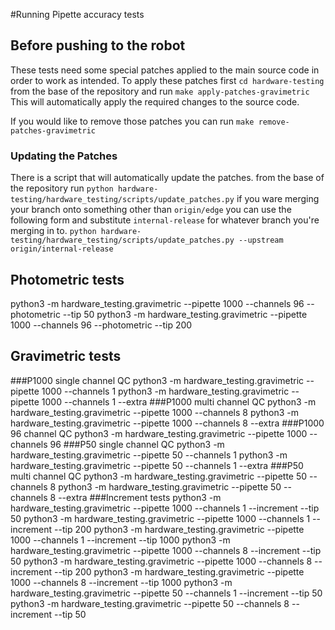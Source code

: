#Running Pipette accuracy tests

## Before pushing to the robot

These tests need some special patches applied to the main source code in order to work as intended.
To apply these patches first `cd hardware-testing` from the base of the repository and run `make apply-patches-gravimetric`
This will automatically apply the required changes to the source code.

If you would like to remove those patches you can run `make remove-patches-gravimetric`

### Updating the Patches

There is a script that will automatically update the patches. from the base of the repository run
`python hardware-testing/hardware_testing/scripts/update_patches.py`
if you ware merging your branch onto something other than `origin/edge` you can use the following form
and substitute `internal-release` for whatever branch you're merging in to.
`python hardware-testing/hardware_testing/scripts/update_patches.py --upstream origin/internal-release`

## Photometric tests
python3 -m hardware_testing.gravimetric --pipette 1000 --channels 96 --photometric --tip 50
python3 -m hardware_testing.gravimetric --pipette 1000 --channels 96 --photometric --tip 200

## Gravimetric tests
###P1000 single channel QC
python3 -m hardware_testing.gravimetric --pipette 1000 --channels 1
python3 -m hardware_testing.gravimetric --pipette 1000 --channels 1 --extra
###P1000 multi channel QC
python3 -m hardware_testing.gravimetric --pipette 1000 --channels 8
python3 -m hardware_testing.gravimetric --pipette 1000 --channels 8 --extra
###P1000 96 channel QC
python3 -m hardware_testing.gravimetric --pipette 1000 --channels 96
###P50 single channel QC
python3 -m hardware_testing.gravimetric --pipette 50 --channels 1
python3 -m hardware_testing.gravimetric --pipette 50 --channels 1 --extra
###P50 multi channel QC
python3 -m hardware_testing.gravimetric --pipette 50 --channels 8
python3 -m hardware_testing.gravimetric --pipette 50 --channels 8 --extra
###Increment tests
python3 -m hardware_testing.gravimetric --pipette 1000 --channels 1 --increment --tip 50
python3 -m hardware_testing.gravimetric --pipette 1000 --channels 1 --increment --tip 200
python3 -m hardware_testing.gravimetric --pipette 1000 --channels 1 --increment --tip 1000
python3 -m hardware_testing.gravimetric --pipette 1000 --channels 8 --increment --tip 50
python3 -m hardware_testing.gravimetric --pipette 1000 --channels 8 --increment --tip 200
python3 -m hardware_testing.gravimetric --pipette 1000 --channels 8 --increment --tip 1000
python3 -m hardware_testing.gravimetric --pipette 50 --channels 1 --increment --tip 50
python3 -m hardware_testing.gravimetric --pipette 50 --channels 8 --increment --tip 50